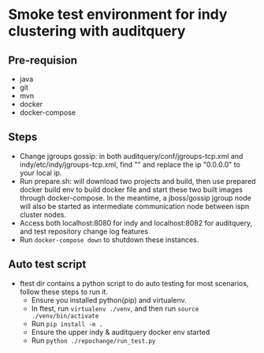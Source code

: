 # Smoke test environment for indy clustering with auditquery

## Pre-requision
  * java  
  * git
  * mvn
  * docker 
  * docker-compose

## Steps
  * Change jgroups gossip: in both auditquery/conf/jgroups-tcp.xml and indy/etc/indy/jgroups-tcp.xml, find "<TUNNEL gossip_router_hosts="0.0.0.0[12001]" />" and replace the ip "0.0.0.0" to your local ip.
  * Run prepare.sh: will download two projects and build, then use prepared docker build env to build docker file and start these two built images through docker-compose. In the meantime, a jboss/gossip jgroup node will also be started as intermediate communication node between ispn cluster nodes.
  * Access both localhost:8080 for indy and localhost:8082 for auditquery, and test repository change log features
  * Run `docker-compose down` to shutdown these instances.
  
## Auto test script
  * ftest dir contains a python script to do auto testing for most scenarios, follow these steps to run it.
    * Ensure you installed python(pip) and virtualenv.
    * In ftest, run `virtualenv ./venv`, and then run `source ./venv/bin/activate`
    * Run `pip install -e .`
    * Ensure the upper indy & auditquery docker env started 
    * Run `python ./repochange/run_test.py`